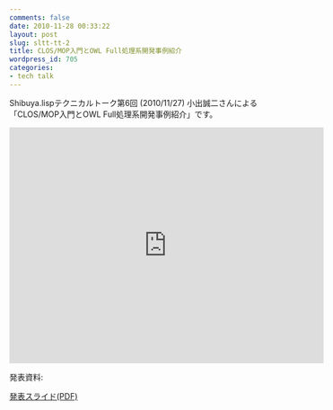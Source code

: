 ```yaml
---
comments: false
date: 2010-11-28 00:33:22
layout: post
slug: sltt-tt-2
title: CLOS/MOP入門とOWL Full処理系開発事例紹介
wordpress_id: 705
categories:
- tech talk
---
```


Shibuya.lispテクニカルトーク第6回 (2010/11/27) 小出誠二さんによる
「CLOS/MOP入門とOWL Full処理系開発事例紹介」です。

<iframe width="560" height="420" src="http://www.youtube.com/embed/g7scZ0cCpNY" frameborder="0" allowfullscreen="allowfullscreen"></iframe>

発表資料:

[発表スライド(PDF)](http://tips.lisp-users.org/talk/06/ShibuyaLisp6-2.pdf)
